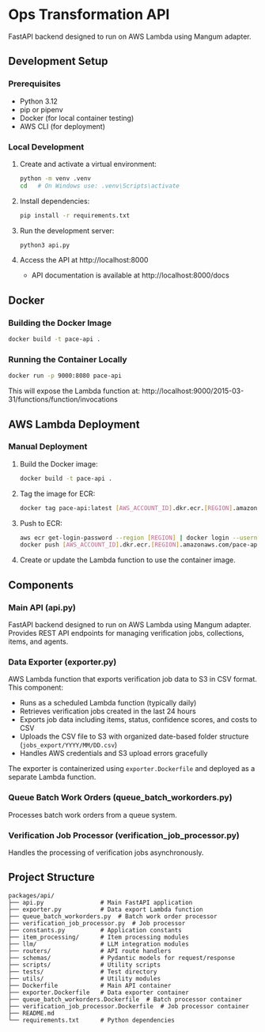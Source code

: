 # Ops Transformation API

FastAPI backend designed to run on AWS Lambda using Mangum adapter.

## Development Setup

### Prerequisites

- Python 3.12
- pip or pipenv
- Docker (for local container testing)
- AWS CLI (for deployment)

### Local Development

1. Create and activate a virtual environment:
   ```bash
   python -m venv .venv
   cd   # On Windows use: .venv\Scripts\activate
   ```

2. Install dependencies:
   ```bash
   pip install -r requirements.txt
   ```

3. Run the development server:
   ```bash
   python3 api.py
   ```

4. Access the API at http://localhost:8000
   - API documentation is available at http://localhost:8000/docs

## Docker

### Building the Docker Image

```bash
docker build -t pace-api .
```

### Running the Container Locally

```bash
docker run -p 9000:8080 pace-api
```

This will expose the Lambda function at: http://localhost:9000/2015-03-31/functions/function/invocations

## AWS Lambda Deployment

### Manual Deployment

1. Build the Docker image:
   ```bash
   docker build -t pace-api .
   ```

2. Tag the image for ECR:
   ```bash
   docker tag pace-api:latest [AWS_ACCOUNT_ID].dkr.ecr.[REGION].amazonaws.com/pace-api:latest
   ```

3. Push to ECR:
   ```bash
   aws ecr get-login-password --region [REGION] | docker login --username AWS --password-stdin [AWS_ACCOUNT_ID].dkr.ecr.[REGION].amazonaws.com
   docker push [AWS_ACCOUNT_ID].dkr.ecr.[REGION].amazonaws.com/pace-api:latest
   ```

4. Create or update the Lambda function to use the container image.

## Components

### Main API (api.py)
FastAPI backend designed to run on AWS Lambda using Mangum adapter. Provides REST API endpoints for managing verification jobs, collections, items, and agents.

### Data Exporter (exporter.py)
AWS Lambda function that exports verification job data to S3 in CSV format. This component:

- Runs as a scheduled Lambda function (typically daily)
- Retrieves verification jobs created in the last 24 hours
- Exports job data including items, status, confidence scores, and costs to CSV
- Uploads the CSV file to S3 with organized date-based folder structure (`jobs_export/YYYY/MM/DD.csv`)
- Handles AWS credentials and S3 upload errors gracefully

The exporter is containerized using `exporter.Dockerfile` and deployed as a separate Lambda function.

### Queue Batch Work Orders (queue_batch_workorders.py)
Processes batch work orders from a queue system.

### Verification Job Processor (verification_job_processor.py)
Handles the processing of verification jobs asynchronously.

## Project Structure

```
packages/api/
├── api.py                # Main FastAPI application
├── exporter.py           # Data export Lambda function
├── queue_batch_workorders.py  # Batch work order processor
├── verification_job_processor.py  # Job processor
├── constants.py          # Application constants
├── item_processing/      # Item processing modules
├── llm/                  # LLM integration modules
├── routers/              # API route handlers
├── schemas/              # Pydantic models for request/response
├── scripts/              # Utility scripts
├── tests/                # Test directory
├── utils/                # Utility modules
├── Dockerfile            # Main API container
├── exporter.Dockerfile   # Data exporter container
├── queue_batch_workorders.Dockerfile  # Batch processor container
├── verification_job_processor.Dockerfile  # Job processor container
├── README.md
└── requirements.txt      # Python dependencies
